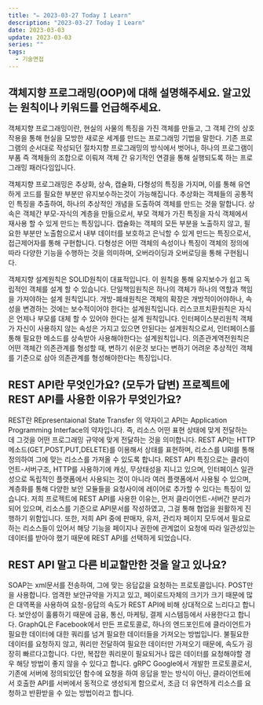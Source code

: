 ```yaml
---
title: "✏️ 2023-03-27 Today I Learn"
description: "2023-03-27 Today I Learn"
date: 2023-03-03
update: 2023-03-03
series: ""
tags:
  - 기술면접
---
```


## 객체지향 프로그래밍(OOP)에 대해 설명해주세요. 알고있는 원칙이나 키워드를 언급해주세요.

객체지향 프로그래밍이란, 현실의 사물의 특징을 가진 객체를 만들고, 그 객체 간의 상호작용을 통해 현실을 모방한 새로운 세계를 만드는 프로그래밍 기법을 말한다.
기존 프로그램의 순서대로 작성되던 절차지향 프로그래밍의 방식에서 벗어나, 하나의 프로그램이 부품 즉 객체들의 조합으로 이뤄져 객체 간 유기적인 연결을 통해 실행되도록 하는 프로그래밍 패러다임입니다.

객체지향 프로그래밍은 추상화, 상속, 캡슐화, 다형성의 특징을 가지며, 이를 통해 유연하게 코드를 필요한 부분만 유지보수하는것이 가능해집니다.
추상화는 객체들의 공통적인 특징을 추출하여, 하나의 추상적인 개념을 도출하여 객체를 만드는 것을 말합니다.
상속은 객체간 부모-자식의 계층을 만듦으로서, 부모 객체가 가진 특징을 자식 객체에서 재사용 할 수 있게 만드는 특징입니다.
캡슐화는 객체의 모든 부분을 노출하지 않고, 필요한 부분만 노출함으로서 내부 데이터를 보호하고 은닉할 수 있게 만드는 특징으로서, 접근제어자를 통해 구현합니다.
다형성은 어떤 객체의 속성이나 특징이 객체의 정의에 따라 다양한 기능을 수행하는 것을 의미하며, 오버라이딩과 오버로딩을 통해 구현됩니다.

객체지향 설계원칙은 SOLID원칙이 대표적입니다. 이 원칙을 통해 유지보수가 쉽고 독립적인 객체를 설계 할 수 있습니다.
단일책임원칙은 하나의 객체가 하나의 역할과 책임을 가져야하는 설계 원칙입니다.
개방-폐쇄원칙은 객체의 확장은 개방적이어야하나, 속성을 변경하는 것에는 보수적이어야 한다는 설계원칙입니다.
리스코프치환원칙은 자식은 언제나 부모를 대체 할 수 있어야 한다는 설계 원칙입니다.
인터페이스분리원칙 객체가 자신이 사용하지 않는 속성은 가지고 있으면 안된다는 설계원칙으로서, 인터페이스를 통해 필요한 메소드를 상속받아 사용해야한다는 설계원칙입니다.
의존관계역전원칙은 어떤 객체간 의존관계를 형성할 때, 변하기 쉬운것 보다는 변하기 어려운 추상적인 객체를 기준으로 삼아 의존관계를 형성해야한다는 특징입니다.

## REST API란 무엇인가요? (모두가 답변) 프로젝트에 REST API를 사용한 이유가 무엇인가요?

REST란 REpresentaional State Transfer 의 약자이고 API는 Application Programming Interface의 약자입니다. 즉, 리소스 어떤 표현 상태에 맞게 전달하는 데 그것을 어떤 프로그래밍 규약에 맞게 전달하는 것을 의미합니다. REST API는 HTTP 메소드(GET,POST,PUT,DELETE)를 이용해서 상태를 표현하며, 리소스를 URI를 통해 정의하여 그에 맞는 리소스를 가져올 수 있도록 합니다. REST API 특징으로는 클라이언트-서버구조, HTTP를 사용하기에 캐싱, 무상태성을 지니고 있으며, 인터페이스 일관성으로 독립적인 플랫폼에서 사용되는 것이 아니라 여러 플랫폼에서 사용될 수 있으며, 계층화를 통해 다양한 보안 모듈들을 요청사이에 레이어로 추가할 수 있다는 특징이 있습니다.
저희 프로젝트에 REST API를 사용한 이유는, 먼저 클라이언트-서버간 분리가 되어 있으며, 리소스를 기준으로 API문서를 작성하였고, 그걸 통해 협업을 원활하게 진행하기 위함입니다. 또한, 저희 API 중에 판매자, 유저, 관리자 페이지 모두에서 필요로 하는 리소스들이 있어서 해당 기능을 페이지나 권한에 관계없이 요청에 따라 일관성있는 데이터를 받아야 했기 때문에 REST API를 선택하게 되었습니다.

## REST API 말고 다른 비교할만한 것을 알고 있나요?

SOAP는 xml문서를 전송하여, 그에 맞는 응답값을 요청하는 프로토콜입니다. POST만을 사용합니다. 엄격한 보안규약을 가지고 있고, 페이로드자체의 크기가 크기 때문에 많은 대역폭을 사용하여 요청-응답의 속도가 REST API에 비해 상대적으로 느리다고 합니다. 보안성이 훌륭하기 때문에 금융, 통신, 마케팅, 결제 시스템등에서 사용한다고 합니다.
GraphQL은 Facebook에서 만든 프로토콜로, 하나의 엔드포인트에 클라이언트가 필요한 데이터에 대한 쿼리를 넘겨 필요한 데이터들을 가져오는 방법입니다. 불필요한 데이터를 요청하지 않고, 쿼리만 전달하여 필요한 데이터만 가져오기 때문에, 속도가 굉장히 빠르다고합니다. 다만, 복잡한 쿼리문이 필요되거나 많은 데이터를 요청해야할 경우 해당 방법이 좋지 않을 수 있다고 합니다.
gRPC Google에서 개발한 프로토콜로서, 기존에 서버에 정의되있던 함수에 요청을 하여 응답을 받는 방식이 아닌, 클라이언트에서 호출한 API를 서버에서 동적으로 생성되게 함으로서, 조금 더 유연하게 리소스를 요청하고 반환받을 수 있는 방법이라고 합니다.
